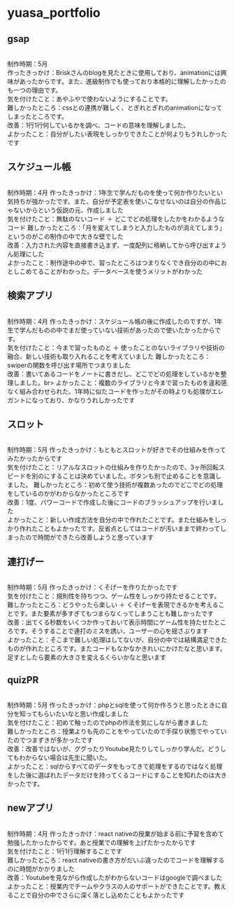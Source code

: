 # yuasa_portfolio
<h2>gsap</h2><br>
制作時期：5月<br>
作ったきっかけ：Briskさんのblogを見たときに使用しており、animationには興味があったからです。また、進級制作でも使っており本格的に理解したかったのも一つの理由です。<br>
気を付けたこと：あやふやで使わないようにすることです。<br>
難しかったところ：cssとの連携が難しく、とぎれとぎれのanimationになってしまったところです。<br>
改善：1行1行何しているかを調べ、コードの意味を理解しました。<br>
よかったこと：自分がしたい表現をしっかりできたことが何よりもうれしかったです<br>

<h2>スケジュール帳</h2><br>
制作時期：4月
作ったきっかけ：1年生で学んだものを使って何か作りたいとい気持ちが強かったです。また、自分が予定表を使いこなせないのは自分の作品じゃないからという仮説の元、作成しました<br>
気を付けたこと：無駄のないコード ＋ どこでどの処理をしたかをわかるようなコード
難しかったところ：「月を変えてしまうと入力したものが消えてしまう」というのがこの制作の中で大きな壁でした<br>
改善：入力された内容を直接書き込まず、一度配列に格納してから呼び出すようん処理にした<br>
よかったこと：制作途中の中で、習ったところはつまりなくでき自分のの中におとしこめてることがわかった。データベースを使うメリットがわかった<br>

<h2>検索アプリ</h2><br>
制作時期：4月
作ったきっかけ：スケジュール帳の後に作成したのですが、1年生で学んだものの中でまだ使っていない技術があったので使いたかったからです。<br>
気を付けたこと：今まで習ったものと ＋ 使ったことのないライブラリや技術の融合、新しい技術も取り入れることを考えていました
難しかったところ：swiperの関数を呼び出す場所でつまりました<br>
改善：書いてあるコードをノートに書きだし、どこでどの処理をしているかを整理しました。br>
よかったこと：複数のライブラリと今まで習ったものを違和感なく組み合わせられた。1年時に似たコードを作ったがその時よりも処理がエレガントになっており、かなりうれしかったです<br>

<h2>スロット</h2><br>
制作時期：5月
作ったきっかけ：もともとスロットが好きでその仕組みを作ってみたかったからです<br>
気を付けたこと：リアルなスロットの仕組みを作りたかったので、3ヶ所回転スピードを別のにすることは決めていました。ボタンも別で止めることを意識しました。
難しかったところ：初めて使う技術が複数あったのでどこでどの処理をしているのかがわからなかったところです<br>
改善：1度、パワーコードで作成した後にコードのブラッシュアップを行いました<br>
よかったこと：新しい作成方法を自分の中で作れたことです。また仕組みをしっかり作れたこともよかったです。反省点としてはコードが汚いままで終わってしまったので時間ができたら改善しようと思っています<br>

<h2>連打げー</h2><br>
制作時期：5月
作ったきっかけ：くそげーを作りたかったです<br>
気を付けたこと：規則性を持ちつつ、ゲーム性をしっかり持たせることです。
難しかったところ：どうやったら楽しい ＋ くそげーを表現できるかを考えることです。また要素が多すぎてもつまらなくってしまうことも難しかったです<br>
改善：出てくる秒数をいくつか作っておいて表示時間にゲーム性を持たせたところです。そうすることで連打のミスを誘い、ユーザーの心を揺さぶります<br>
よかったこと：そこまで難しい処理はしてないが、自分の中では結構満足できたものが作れたところです。またコードもなかなかきれいにかけたなと思います。足すとしたら要素の大きさを変えるくらいかなと思います<br>

<h2>quizPR</h2><br>
制作時期：5月
作ったきっかけ：phpとsqlを使って何か作ろうと思ったときに自分を知ってもらいたいなと思い作成しました<br>
気を付けたこと：初めて触ったのでphpの作法を気にしながら書きました<br>
難しかったところ：授業よりも先のことをやっていたので手探り状態でやっていたのでつまずきが多かったです<br>
改善：改善ではないが、ググったりYoutube見たりしてしっかり学んだ。どうしてもわからない場合は先生に聞いた。<br>
よかったこと：sqlからすべてのデータをもってきて処理をするのではなく処理をした後に選ばれたデータだけを持ってくるコードにすることを知れたのは大きかったです。<br>

<h2>newアプリ</h2><br>
制作時期：4月
作ったきっかけ：react nativeの授業が始まる前に予習を含めて勉強したかったからです。あと授業での理解を上げたかったからです<br>
気を付けたこと：1行1行理解することです<br>
難しかったところ：react nativeの書き方がだいぶ違ったのでコードを理解するのに時間がかかりました<br>
改善：Youtubeを見ながら作成したがわからないコードはgoogleで調べました<br>
よかったこと：授業内でチームやクラスの人のサポートができたことです。教えることで自分の中でさらに深く落とし込めたこともよかったです<br>

